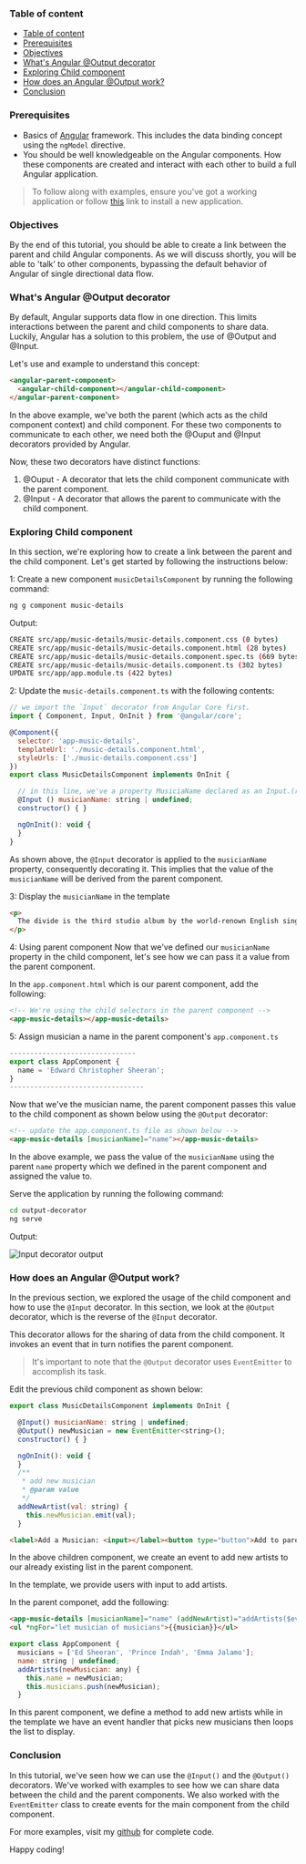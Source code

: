 ### Table of content

- [Table of content](#table-of-content)
- [Prerequisites](#prerequisites)
- [Objectives](#objectives)
- [What's Angular @Output decorator](#whats-angular-output-decorator)
- [Exploring Child component](#exploring-child-component)
- [How does an Angular @Output work?](#how-does-an-angular-output-work)
- [Conclusion](#conclusion)

### Prerequisites

- Basics of [Angular](https://angular.io/docs) framework. This includes the data binding concept using the `ngModel` directive.  
- You should be well knowledgeable on the Angular components. How these components are created and interact with each other to build a full Angular application.

> To follow along with examples, ensure you've got a working application or follow [this](https://angular.io/docs) link to install a new application.

### Objectives

By the end of this tutorial, you should be able to create a link between the parent and child Angular components. As we will discuss shortly, you will be able to 'talk' to other components, bypassing the default behavior of Angular of single directional data flow.  

### What's Angular @Output decorator

By default, Angular supports data flow in one direction. This limits interactions between the parent and child components to share data. Luckily, Angular has a solution to this problem, the use of @Output and @Input.  

Let's use and example to understand this concept:

```HTML
<angular-parent-component>
  <angular-child-component></angular-child-component>
</angular-parent-component>
```

In the above example, we've both the parent (which acts as the child component context) and child component.  For these two components to communicate to each other, we need both the @Ouput and @Input decorators provided by Angular.

Now, these two decorators have distinct functions:  

1. @Ouput - A decorator that lets the child component communicate with the parent component.  
2. @Input - A decorator that allows the parent to communicate with the child component.

### Exploring Child component

In this section, we're exploring how to create a link between the parent and the child component. Let's get started by following the instructions below:  

1: Create a new component `musicDetailsComponent` by running the following command:

```bash
ng g component music-details
```

Output:

```bash
CREATE src/app/music-details/music-details.component.css (0 bytes)
CREATE src/app/music-details/music-details.component.html (28 bytes)
CREATE src/app/music-details/music-details.component.spec.ts (669 bytes)
CREATE src/app/music-details/music-details.component.ts (302 bytes)
UPDATE src/app/app.module.ts (422 bytes)

```

2: Update the `music-details.component.ts` with the following contents:

```javascript
// we import the `Input` decorator from Angular Core first.
import { Component, Input, OnInit } from '@angular/core';

@Component({
  selector: 'app-music-details',
  templateUrl: './music-details.component.html',
  styleUrls: ['./music-details.component.css']
})
export class MusicDetailsComponent implements OnInit {

  // in this line, we've a property MusiciaName declared as an Input.(refer to Input decorator role in the previous section)
  @Input () musicianName: string | undefined;
  constructor() { }

  ngOnInit(): void {
  }
}
```

As shown above, the `@Input` decorator is applied to the `musicianName` property, consequently decorating it. This implies that the value of the `musicianName` will be derived from the parent component.  

3: Display the `musicianName` in the template

```html
<p>
  The divide is the third studio album by the world-renown English singer, {{musicianName}}
</p>

```

4: Using parent component
Now that we've defined our `musicianName` property in the child component, let's see how we can pass it a value from the parent component.  

In the `app.component.html` which is our parent component, add the following:

```html
<!-- We're using the child selectors in the parent component -->
<app-music-details></app-music-details>
```

5: Assign musician a name in the parent component's `app.component.ts`

```javascript
-------------------------------
export class AppComponent {
  name = 'Edward Christopher Sheeran';
}
---------------------------------
```

Now that we've the musician name, the parent component passes this value to the child component as shown below using the `@Output` decorator:  

```html
<!-- update the app.component.ts file as shown below -->
<app-music-details [musicianName]="name"></app-music-details>

```

In the above example, we pass the value of the `musicianName` using the parent `name` property which we defined in the parent component and assigned the value to.  

Serve the application by running the following command:  

```bash
cd output-decorator
ng serve
```

Output:

![Input decorator output](/engineering-education/angular-output-and-input-decorator/input.png)

### How does an Angular @Output work?

In the previous section, we explored the usage of the child component and how to use the `@Input` decorator. In this section, we look at the `@Output` decorator, which is the reverse of the `@Input` decorator.

This decorator allows for the sharing of data from the child component. It invokes an event that in turn notifies the parent component.  

> It's important to note that the `@Output` decorator uses `EventEmitter` to accomplish its task.  

Edit the previous child component as shown below:

```javascript
export class MusicDetailsComponent implements OnInit {

  @Input() musicianName: string | undefined;
  @Output() newMusician = new EventEmitter<string>();
  constructor() { }

  ngOnInit(): void {
  }
  /**
   * add new musician
   * @param value
   */
  addNewArtist(val: string) {
    this.newMusician.emit(val);
  }
```

```html
<label>Add a Musician: <input></label><button type="button">Add to parent's  musician list</button>

```

In the above children component, we create an event to add new artists to our already existing list in the parent component.  

In the template, we provide users with input to add artists.  

In the parent componet, add the following:  

```html
<app-music-details [musicianName]="name" (addNewArtist)="addArtists($event)"></app-music-details>
<ul *ngFor="let musician of musicians">{{musician}}</ul>

```

```javascript
export class AppComponent {
  musicians = ['Ed Sheeran', 'Prince Indah', 'Emma Jalamo'];
  name: string | undefined;
  addArtists(newMusician: any) {
    this.name = newMusician;
    this.musicians.push(newMusician);
  }
```

In this parent component, we define a method to add new artists while in the template we have an event handler that picks new musicians then loops the list to display.

### Conclusion
In this tutorial, we've seen how we can use the `@Input()` and the `@Output()` decorators. We've worked with examples to see how we can share data between the child and the parent components. We also worked with the `EventEmitter` class to create events for the main component from the child component.  

For more examples, visit my [github](https://github.com/odiwuoramos/angular-output) for complete code.

Happy coding!
